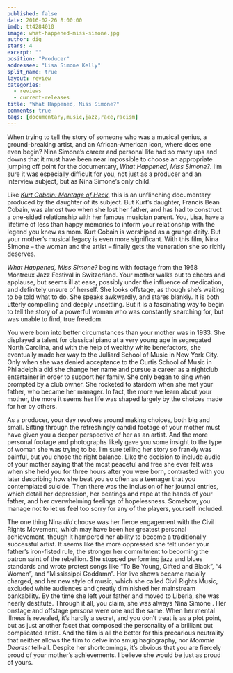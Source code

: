 ```yaml
---
published: false
date: 2016-02-26 8:00:00
imdb: tt4284010
image: what-happened-miss-simone.jpg
author: dig
stars: 4
excerpt: ""
position: "Producer"
addressee: "Lisa Simone Kelly"
split_name: true
layout: review
categories: 
  - reviews
  - current-releases
title: "What Happened, Miss Simone?"
comments: true
tags: [documentary,music,jazz,race,racism]
---
```

When trying to tell the story of someone who was a musical genius, a ground-breaking artist, and an African-American icon, where does one even begin? Nina Simone’s career and personal life had so many ups and downs that it must have been near impossible to choose an appropriate jumping off point for the documentary, _What Happened, Miss Simone?_. I’m sure it was especially difficult for you, not just as a producer and an interview subject, but as Nina Simone’s only child. 

Like [_Kurt Cobain: Montage of Heck_](http://www.dearcastandcrew.com/content/2015/5/13/kurt-cobain-montage-of-heck.html), this is an unflinching documentary produced by the daughter of its subject. But Kurt’s daughter, Francis Bean Cobain, was almost two when she lost her father, and has had to construct a one-sided relationship with her famous musician parent. You, Lisa, have a lifetime of less than happy memories to inform your relationship with the legend you knew as mom. Kurt Cobain is worshiped as a grunge deity. But your mother’s musical legacy is even more significant. With this film, Nina SImone – the woman and the artist – finally gets the veneration she so richly deserves.

_What Happened, Miss Simone?_ begins with footage from the 1968 Montreux Jazz Festival in Switzerland. Your mother walks out to cheers and applause, but seems ill at ease, possibly under the influence of medication, and definitely unsure of herself. She looks offstage, as though she’s waiting to be told what to do. She speaks awkwardly, and stares blankly. It is both utterly compelling and deeply unsettling. But it is a fascinating way to begin to tell the story of a powerful woman who was constantly searching for, but was unable to find, true freedom.

You were born into better circumstances than your mother was in 1933. She displayed a talent for classical piano at a very young age in segregated North Carolina, and with the help of wealthy white benefactors, she eventually made her way to the Julliard School of Music in New York City. Only when she was denied acceptance to the Curtis School of Music in Philadelphia did she change her name and pursue a career as a nightclub entertainer in order to support her family. She only began to sing when prompted by a club owner. She rocketed to stardom when she met your father, who became her manager. In fact, the more we learn about your mother, the more it seems her life was shaped largely by the choices made for her by others.

As a producer, your day revolves around making choices, both big and small. Sifting through the refreshingly candid footage of your mother must have given you a deeper perspective of her as an artist. And the more personal footage and photographs likely gave you some insight to the type of woman she was trying to be. I’m sure telling her story so frankly was painful, but you chose the right balance. Like the decision to include audio of your mother saying that the most peaceful and free she ever felt was when she held you for three hours after you were born, contrasted with you later describing how she beat you so often as a teenager that you contemplated suicide. Then there was the inclusion of her journal entries, which detail her depression, her beatings and rape at the hands of your father, and her overwhelming feelings of hopelessness. Somehow, you manage not to let us feel too sorry for any of the players, yourself included. 

The one thing Nina _did_ choose was her fierce engagement with the Civil Rights Movement, which may have been her greatest personal achievement, though it hampered her ability to become a traditionally successful artist. It seems like the more oppressed she felt under your father’s iron-fisted rule, the stronger her commitment to becoming the patron saint of the rebellion. She stopped performing jazz and blues standards and wrote protest songs like “To Be Young, Gifted and Black”, “4 Women”, and “Mississippi Goddamn”. Her live shows became racially charged, and her new style of music, which she called Civil Rights Music, excluded white audiences and greatly diminished her mainstream bankability. By the time she left your father and moved to Liberia, she was nearly destitute. 
Through it all, you claim, she was always Nina Simone
. Her onstage and offstage persona were one and the same. When her mental illness is revealed, it’s hardly a secret, and you don’t treat is as a plot point, but as just another facet that composed the personality of a brilliant but complicated artist. And the film is all the better for this precarious neutrality that neither allows the film to delve into smug hagiography, nor _Mommie Dearest_ tell-all. Despite her shortcomings, it’s obvious that you are fiercely proud of your mother’s achievements. I believe she would be just as proud of yours.